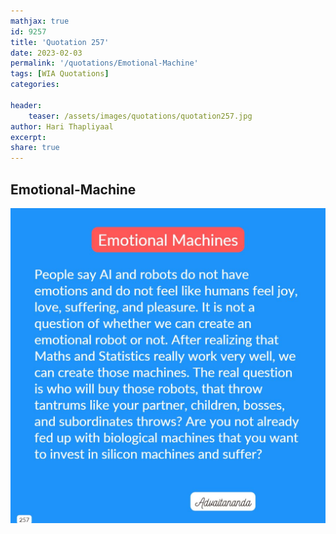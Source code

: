 ```yaml
---
mathjax: true
id: 9257
title: 'Quotation 257'
date: 2023-02-03
permalink: '/quotations/Emotional-Machine'
tags: [WIA Quotations] 
categories: 

header:
    teaser: /assets/images/quotations/quotation257.jpg
author: Hari Thapliyaal 
excerpt:
share: true 
---
```


## Emotional-Machine

![Emotional-Machine](/assets/images/quotations/quotation257.jpg)
